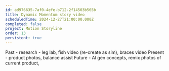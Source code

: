 ```yaml
---
id: ad976635-7af0-4efe-b712-2f14503b565b
title: Dynamic Momentum story video
scheduledTime: 2024-12-27T21:00:00.000Z
completed: false
project: Motion Storyline
order: 13
persistent: true
---
```


Past - research - leg lab, fish video (re-create as sim), braces video
Present - product photos, balance assist
Future - AI gen concepts, remix photos of current product,